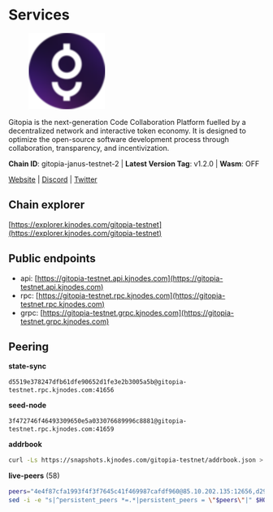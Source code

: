 # Services

<figure><img src="https://raw.githubusercontent.com/kj89/cosmos-images/main/logos/gitopia.png" width="150" alt=""><figcaption></figcaption></figure>

Gitopia is the next-generation Code Collaboration Platform fuelled by  a decentralized network and interactive token economy. It is designed  to optimize the open-source software development process through  collaboration, transparency, and incentivization.

**Chain ID**: gitopia-janus-testnet-2 | **Latest Version Tag**: v1.2.0 | **Wasm**: OFF

[Website](https://gitopia.com/) | [Discord](https://discord.gg/hFTXCGNYDZ) | [Twitter](https://twitter.com/gitopiaDAO)




## Chain explorer
[https://explorer.kjnodes.com/gitopia-testnet](https://explorer.kjnodes.com/gitopia-testnet)

## Public endpoints

* api: [https://gitopia-testnet.api.kjnodes.com](https://gitopia-testnet.api.kjnodes.com)
* rpc: [https://gitopia-testnet.rpc.kjnodes.com](https://gitopia-testnet.rpc.kjnodes.com)
* grpc: [https://gitopia-testnet.grpc.kjnodes.com](https://gitopia-testnet.grpc.kjnodes.com)

## Peering

**state-sync**

```text
d5519e378247dfb61dfe90652d1fe3e2b3005a5b@gitopia-testnet.rpc.kjnodes.com:41656
```

**seed-node**

```text
3f472746f46493309650e5a033076689996c8881@gitopia-testnet.rpc.kjnodes.com:41659
```

**addrbook**
```bash
curl -Ls https://snapshots.kjnodes.com/gitopia-testnet/addrbook.json > $HOME/.gitopia/config/addrbook.json
```

**live-peers** (58)
```bash
peers="4e4f87cfa1993f4f3f7645c41f469987cafdf960@85.10.202.135:12656,d2975b49708dc92ee3b7da1d72e3eee3119d1d0c@167.86.105.216:656,1983d3cbcbc281232b5946ba9a2487e8f6976817@149.102.148.141:26656,d5519e378247dfb61dfe90652d1fe3e2b3005a5b@65.109.68.190:41656,ec51c49ed23899dcbcda9f45f49cafa0605e454d@194.163.144.162:41656,61d2b313e2adc9d7990944f8ab5a6f9ecf08084f@65.21.122.171:16656,c84906b19dc7dc7bda94ab2167d4b0af64a28b49@45.151.122.191:656,399d4e19186577b04c23296c4f7ecc53e61080cb@34.143.189.236:26656,61188ec3494908fc74f05a02c05cc86e4e587d9e@178.18.241.103:41656,b6651c7b043ef4bdccd7906b0f06de2bbdfe8a60@193.46.243.75:26656,0c31077af45cb4f0424e58c91b0a917c36a90fd9@65.108.195.235:16656,9bb344d83fc1fafc4bce6b8e4a95b82f37ac4f31@82.208.20.136:26656,ae5d5b47ea732ff509114f405967f61eb3d86ac6@75.119.146.171:656,8d45cada398e1035e220857a84021fabfa723248@2.58.82.21:26656,f1c042fca05e4bfb9a6da1cccaa5108a26ea1e0f@65.108.104.167:28656,0eb70bf5e2403694109f9bba184570074c2dfdd5@38.242.235.255:26656,4cd60a4dd4211d38d948a86a614f1fd8d3d274eb@75.119.153.139:656,5c2a752c9b1952dbed075c56c600c3a79b58c395@195.3.220.140:27036,ea53a3f77fe373f47be4e77fd5f9ff526dfaec33@51.79.143.46:41656,3989c44e8af3427b22a71a94185e85df99d450b4@149.102.158.188:41656,007d2419fea80aee707d009af0153f5105c53379@38.242.139.164:656,247dbc8048be7c024c5f5deee45c18bd2f19bc93@116.203.35.46:36656,e59b8d462d7dcc2402a0bb7930a334f3c4b56af7@38.242.129.109:26656,93c4c73375b5f52020e7e7bd3f901ee28f07e6b7@109.123.243.66:41656,12f6b84a23b054a6591c647c2a4456c40af65cce@5.9.147.22:24656,292c099fc654a1331d3b62a1b939f867b62ef434@45.85.147.242:656,b3fd4ef48229a6dbc0c9929f6f2e88143980c452@94.250.202.158:26656,3dd4a6674e86c319a5671e645d429edacae62129@185.219.142.203:26656,b745e0c6a1e0c7ec248ec274cfd038ed4bc4c2cf@65.21.134.202:26356,058c2c18a5326babc3ff3495c6f2cd0480b88477@86.48.3.99:41656,1d71bce7aca5288bb5962c7d17eb7c8444f6307b@94.250.202.51:41656,e17763e03ef6819b6f549b97abe9da7a1a7eeac8@164.68.121.241:656,ac606e28c081c679dc23d9a94c29842be8f8b1f1@45.85.249.133:656,eaa9978430e55663346eb61312cd5ecc21448b25@38.242.139.153:656,eccdf1d5bf33bc1733838562b4d4a4a45869c3a8@135.181.183.93:41656,7d819fa869f7c5b42c2c7a9538e1a9e7a52cfdee@65.108.226.26:24656,78ec2f593741e1fc162ca972ff2a4a156ba0f154@45.151.122.148:656,c3ecaaf2d7b292e0407fb01bd96739a7b05c4a74@82.208.20.35:26656,4e0e57bcac8aa2bc3188d5b7845eeee61a61f3f0@194.163.170.165:26656,abff0d16ee379200e806cfc544ee8c2c9d0ab5dc@38.242.251.77:26656,f0b8227e40f25eaec0e25b9e91ca199d2d9a1ecb@167.86.94.177:656,ffb4f7d43d6449c292d4e60c8a48eb3d31c39691@38.242.139.100:656,9912d5c8d59b7736b0702b18aeb386efe7e46f3f@164.68.111.239:656,619a23818cddd40d0b9f57e9754b719da13609bc@65.108.108.52:24656,6ea375302fdd319ef64e013f469e286faf739da8@213.239.207.165:20086,3ec6d4b711f2e8ef4092ff4139a832eca1f02e5d@37.120.171.213:26656,95fbdc6d62be17db6688222b15b57d3e795ed07a@167.86.84.102:656,7f2339fc6a6dca666d8ffbbe4e61443d58e0e759@109.123.255.8:26656,098c8f3e70fa1f1bbb447903aea96b8e1f025f13@141.95.145.41:26656,24453bdf119b17550849851d69c50cde7b140460@84.46.253.3:41656,35c829910f80387ee825da9fb69efbcbf8e2149e@164.68.118.227:26656,417311f0ceeff950dd9bf0f389e5a9c5ed8d22cd@146.190.88.155:41656,bc688b2be879ba5bfa34587e096a9c9a4df2e6d4@45.151.122.116:656,2b62e46b374e82cf982d19e803b290b48e389cd2@149.102.146.22:26656,4f90747aa91e0210fbe9eb52e02392ff1333c263@38.242.133.185:26656,3e757ff8f7388393af67809a5646142965bc6808@80.65.211.229:656,05182a9b6121c9fcbb493f9bb3843e20e076e479@38.242.231.113:656,37677351ed74a5ced46a99217d19e30d5bcacc1d@5.75.147.138:26656"
sed -i -e "s|^persistent_peers *=.*|persistent_peers = \"$peers\"|" $HOME/.gitopia/config/config.toml
```
